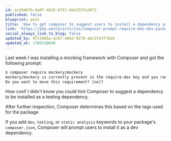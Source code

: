 ```yaml
---
id: ec264bfb-4a0f-4635-b751-bb41557e26f2
published: false
blueprint: post
title: 'How to get composer to suggest users to install a dependency as a dev dependency'
link: 'https://php.watch/articles/composer-prompt-require-dev-dev-packages'
social_always_link_to_blog: false
updated_by: 97c59bba-acb7-406d-9278-abc37e3f76a9
updated_at: 1705310699
---
```

Last week I was installing a mocking framework with Composer and got the following prompt:

```txt
$ composer require mockery/mockery
mockery/mockery is currently present in the require-dev key and you ran the command without the --dev flag, which will move it to the require key.
Do you want to move this requirement? [no]?
```

How cool! I didn't know you could hint Composer to suggest a dependency to be installed as a testing dependency.

After further inspection, Composer determines this based on the tags used for the package

If you add `dev`, `testing`, or `static analysis` keywords to your package's `composer.json`,  Composer will prompt users to install it as a dev dependency.